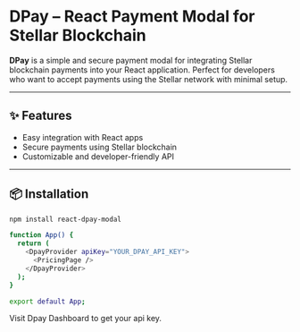 # DPay – React Payment Modal for Stellar Blockchain

**DPay** is a simple and secure payment modal for integrating Stellar blockchain payments into your React application. Perfect for developers who want to accept payments using the Stellar network with minimal setup.

---

## ✨ Features

- Easy integration with React apps  
- Secure payments using Stellar blockchain  
- Customizable and developer-friendly API

---

## 📦 Installation

```bash
npm install react-dpay-modal
```

```bash
function App() {
  return (
    <DpayProvider apiKey="YOUR_DPAY_API_KEY">
      <PricingPage />
    </DpayProvider>
  );
}

export default App;
```

Visit Dpay Dashboard to get your api key.
